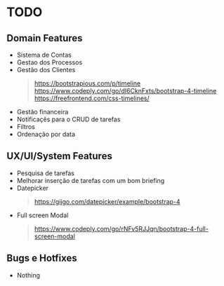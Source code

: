 # TODO

## Domain Features

* Sistema de Contas
* Gestao dos Processos
* Gestão dos Clientes
    > https://bootstrapious.com/p/timeline
    > https://www.codeply.com/go/dI6CknFxts/bootstrap-4-timeline
    > https://freefrontend.com/css-timelines/
* Gestão financeira
* Notificaçês para o CRUD de tarefas
* Filtros
* Ordenação por data

## UX/UI/System Features

* Pesquisa de tarefas
* Melhorar inserção de tarefas com um bom briefing
* Datepicker
    > https://gijgo.com/datepicker/example/bootstrap-4
* Full screen Modal
    > https://www.codeply.com/go/rNFv5RJJqn/bootstrap-4-full-screen-modal

## Bugs e Hotfixes

* Nothing
